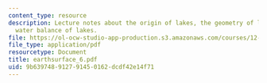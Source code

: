 ```yaml
---
content_type: resource
description: Lecture notes about the origin of lakes, the geometry of lakes, and the
  water balance of lakes.
file: https://ol-ocw-studio-app-production.s3.amazonaws.com/courses/12-090-the-environment-of-the-earths-surface-spring-2007/9b639748912791450162dcdf42e14f71_earthsurface_6.pdf
file_type: application/pdf
resourcetype: Document
title: earthsurface_6.pdf
uid: 9b639748-9127-9145-0162-dcdf42e14f71
---
```

